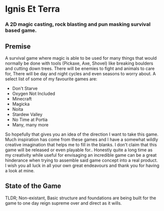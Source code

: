 # Ignis Et Terra
### A 2D magic casting, rock blasting and pun masking survival based game.

## Premise
A survival game where magic is able to be used for many things that would normally be done with tools (Pickaxe, Axe, Shovel) like breaking boulders and cutting down trees. There will be enemies to fight and animals to care for, There will be day and night cycles and even seasons to worry about. A select list of some of my favourite games are:

- Don't Starve
- Oxygen Not Included
- Minecraft
- Magicka
- Noita
- Stardew Valley
- No Time at Portia
- Many, many more

So hopefully that gives you an idea of the direction I want to take this game. Much inspiration has come from these games and I have a somewhat wildly creative imagination that helps me to fill in the blanks. I don't claim that this game will be released or even playable for.. Honestly quite a long time as my creativity while useful for envisaging an incredible game can be a great hinderance when trying to assemble said game concept into a real product. 
I wish you all luck in all your own great endeavours and thank you for having a look at mine.

## State of the Game

TLDR; Non-existant, Basic structure and foundations are being built for the game to one day reign supreme over and direct as it wills.